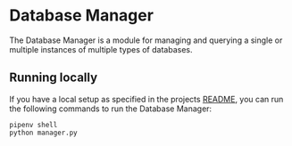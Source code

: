 # Database Manager

The Database Manager is a module for managing and querying a single or multiple instances of multiple types of databases.

## Running locally

If you have a local setup as specified in the projects [README](../README.md), you can run the following commands to run the Database Manager:

```
pipenv shell
python manager.py
```